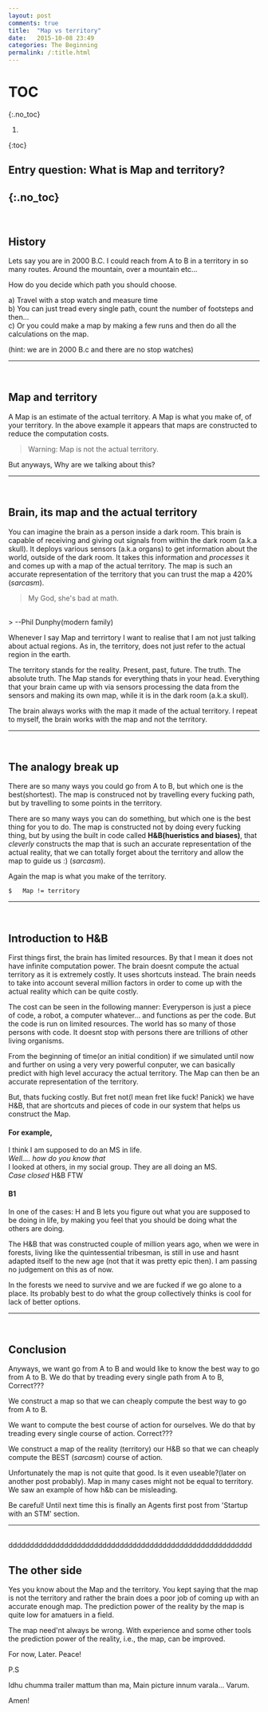 ```yaml
---
layout: post
comments: true
title:  "Map vs territory"
date:   2015-10-08 23:49
categories: The Beginning
permalink: /:title.html
---
```


# TOC
{:.no_toc}

1. 
{:toc}

## Entry question: What is Map and territory?
{:.no_toc}
---
<br>

## History

Lets say you are in 2000 B.C.
I could reach from A to B in a territory in so many routes. Around the mountain, over a mountain etc...

How do you decide which path you should choose. 

a) Travel with a stop watch and measure time <br>
b) You can just tread every single path, count the number of footsteps and then...<br>
c) Or you could make a map by making a few runs and then do all the calculations on the map.

(hint: we are in 2000 B.c and there are no stop watches)

---
<br>
	
## Map and territory

A Map is an estimate of the actual territory. A Map is what you make of, of your territory. In the above example it appears that maps are constructed to reduce the computation costs.

> Warning: Map is not the actual territory. 

But anyways, Why are we talking about this?

---
<br>

## Brain, its map and the actual territory

You can imagine the brain as a person inside a dark room. This brain is capable of receiving and giving out signals from within the dark room (a.k.a skull). It deploys various sensors (a.k.a organs) to get information about the world, outside of the dark room. It takes this information and _processes_ it and comes up with a map of the actual territory. The map is such an accurate representation of the territory that you can trust the map a 420% (*sarcasm*). 

>  My God, she's bad at math. 
<br>
>      --Phil Dunphy(modern family)

Whenever I say Map and terrirtory I want to realise that I am not just talking about actual regions. As in, the territory, does not just refer to the actual region in the earth.

The territory stands for the reality. Present, past, future. The truth. The absolute truth. The Map stands for everything thats in your head. Everything that your brain came up with via sensors processing the data from the sensors and making its own map, while it is in the dark room (a.k.a skull).

The brain always works with the map it made of the actual territory. I repeat to myself, the brain works with the map and not the territory.

---
<br>

## The analogy break up

There are so many ways you could go from A to B, but which one is the best(shortest). The map is construced not by travelling every fucking path, but by travelling to some points in the territory.

There are so many ways you can do something, but which one is the best thing for you to do. 
The map is constructed not by doing every fucking thing, but by using the built in code called **H&B(hueristics and biases)**, that _cleverly_ constructs the map that is such an accurate representation of the actual reality, that we can totally forget about the territory and allow the map to guide us :) (*sarcasm*).

Again the map is what you make of the territory. 

	$ 	Map != territory

---

<br>

## Introduction to H&B

First things first, the brain has limited resources. By that I mean it does not have infinite computation power. 
The brain doesnt compute the actual territory as it is extremely costly. It uses shortcuts instead.
The brain needs to take into account several million factors in order to come up with the actual reality which can be quite costly.

The cost can be seen in the following manner: Everyperson is just a piece of code, a robot, a computer whatever...  and functions as per the code. But the code is run on limited resources. The world has so many of those persons with code. It doesnt stop with persons there are trillions of other living organisms. 

From the beginning of time(or an initial condition) if we simulated until now and further on using a very very powerful conputer, we can basically predict with high level accuracy the actual territory. The Map can then be an accurate representation of the territory.


But, thats fucking costly. But fret not(I mean fret like fuck! Panick) we have H&B, that are shortcuts and pieces of code in our system that helps us construct the Map.

#### **For example,**
I think I am supposed to do an MS in life. <br>
_Well.... how do you know that_<br>
I looked at others, in my social group. They are all doing an MS. <br>
_Case closed_ H&B FTW	

#### B1

In one of the cases: H and B lets you figure out what you are supposed to be doing in life, by making you feel that you should be doing what the others are doing.

The H&B that was constructed couple of million years ago, when we were in forests, living like the quintessential tribesman, is still in use and hasnt adapted itself to the new age (not that it was pretty epic then). I am passing no judgement on this as of now.

In the forests we need to survive and we are fucked if we go alone to a place. Its probably best to do what the group collectively thinks is cool for lack of better options.


---
<br>

## Conclusion
Anyways, we want go from A to B and would like to know the best way to go from A to B. We do that by treading every single path from A to B, Correct???

We construct a map so that we can cheaply compute the best way to go from A to B.

We want to compute the best course of action for ourselves. We do that by treading every single course of action. Correct???

We construct a map of the reality (territory) our H&B so that we can cheaply compute the BEST (*sarcasm*)  course of action. 

Unfortunately the map is not quite that good. Is it even useable?(later on another post probably). Map in many cases might not be equal to territory. We saw an example of how h&b can be misleading.

Be careful! Until next time this is finally an Agents first post from 'Startup with an STM' section.


---
<br>ddddddddddddddddddddddddddddddddddddddddddddddddddddddddd

## The other side

Yes you know about the Map and the territory. You kept saying that the map is not the territory and rather the brain does a poor job of coming up with an accurate enough map. The prediction power of the reality by the map is quite low for amatuers in a field.

The map need'nt always be wrong. With experience and some other tools the prediction power of the reality, i.e., the  map, can be improved.

For now, Later. Peace!

P.S

Idhu chumma trailer mattum than ma, Main picture innum varala... Varum. 

Amen!
